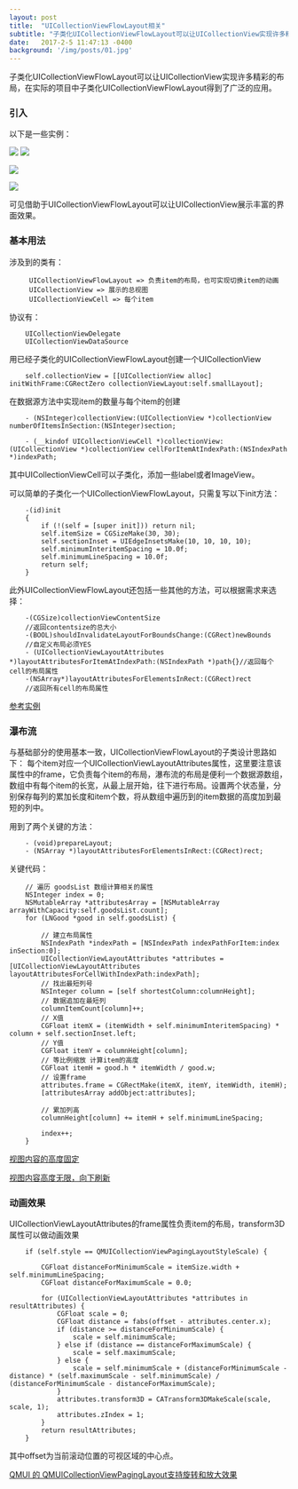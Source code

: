 ```yaml
---
layout: post
title:  "UICollectionViewFlowLayout相关"
subtitle: "子类化UICollectionViewFlowLayout可以让UICollectionView实现许多精彩的布局，在实际的项目中子类化UICollectionViewFlowLayout得到了广泛的应用。"
date:   2017-2-5 11:47:13 -0400
background: '/img/posts/01.jpg'
---
```


子类化UICollectionViewFlowLayout可以让UICollectionView实现许多精彩的布局，在实际的项目中子类化UICollectionViewFlowLayout得到了广泛的应用。
### 引入

以下是一些实例：

![](/Blogs/img1/1.png)
![](/Blogs/img1/2.png)

   ![](/Blogs/img1/demo.gif)

![](/Blogs/img1/demo1.gif)

可见借助于UICollectionViewFlowLayout可以让UICollectionView展示丰富的界面效果。

### 基本用法

涉及到的类有：

```
     UICollectionViewFlowLayout => 负责item的布局，也可实现切换item的动画
     UICollectionView => 展示的总视图
     UICollectionViewCell => 每个item
```

协议有：

```
    UICollectionViewDelegate
    UICollectionViewDataSource
```

用已经子类化的UICollectionViewFlowLayout创建一个UICollectionView

```
    self.collectionView = [[UICollectionView alloc] initWithFrame:CGRectZero collectionViewLayout:self.smallLayout];
```

在数据源方法中实现item的数量与每个item的创建

```
    - (NSInteger)collectionView:(UICollectionView *)collectionView numberOfItemsInSection:(NSInteger)section;

    - (__kindof UICollectionViewCell *)collectionView:(UICollectionView *)collectionView cellForItemAtIndexPath:(NSIndexPath *)indexPath;
```

其中UICollectionViewCell可以子类化，添加一些label或者ImageView。

可以简单的子类化一个UICollectionViewFlowLayout，只需复写以下init方法：

```
    -(id)init
    {
        if (!(self = [super init])) return nil;
        self.itemSize = CGSizeMake(30, 30);
        self.sectionInset = UIEdgeInsetsMake(10, 10, 10, 10);
        self.minimumInteritemSpacing = 10.0f;
        self.minimumLineSpacing = 10.0f;
        return self;
    }
```

此外UICollectionViewFlowLayout还包括一些其他的方法，可以根据需求来选择：

```
    -(CGSize)collectionViewContentSize
    //返回contentsize的总大小
    -(BOOL)shouldInvalidateLayoutForBoundsChange:(CGRect)newBounds
    //自定义布局必须YES
    - (UICollectionViewLayoutAttributes *)layoutAttributesForItemAtIndexPath:(NSIndexPath *)path{}//返回每个cell的布局属性
    -(NSArray*)layoutAttributesForElementsInRect:(CGRect)rect
    //返回所有cell的布局属性
```

[参考实例](https://github.com/ashfurrow/UICollectionViewFlowLayoutExample)

### 瀑布流

与基础部分的使用基本一致，UICollectionViewFlowLayout的子类设计思路如下：
每个item对应一个UICollectionViewLayoutAttributes属性，这里要注意该属性中的frame，它负责每个item的布局，瀑布流的布局是便利一个数据源数组，数组中有每个item的长宽，从最上层开始，往下进行布局。设置两个状态量，分别保存每列的累加长度和item个数，将从数组中遍历到的item数据的高度加到最短的列中。

用到了两个关键的方法：

```
    - (void)prepareLayout;
    - (NSArray *)layoutAttributesForElementsInRect:(CGRect)rect;
```

关键代码：

```
    // 遍历 goodsList 数组计算相关的属性
    NSInteger index = 0;
    NSMutableArray *attributesArray = [NSMutableArray arrayWithCapacity:self.goodsList.count];
    for (LNGood *good in self.goodsList) {

        // 建立布局属性
        NSIndexPath *indexPath = [NSIndexPath indexPathForItem:index inSection:0];
        UICollectionViewLayoutAttributes *attributes = [UICollectionViewLayoutAttributes layoutAttributesForCellWithIndexPath:indexPath];
        // 找出最短列号
        NSInteger column = [self shortestColumn:columnHeight];
        // 数据追加在最短列
        columnItemCount[column]++;
        // X值
        CGFloat itemX = (itemWidth + self.minimumInteritemSpacing) * column + self.sectionInset.left;
        // Y值
        CGFloat itemY = columnHeight[column];
        // 等比例缩放 计算item的高度
        CGFloat itemH = good.h * itemWidth / good.w;
        // 设置frame
        attributes.frame = CGRectMake(itemX, itemY, itemWidth, itemH);
        [attributesArray addObject:attributes];

        // 累加列高
        columnHeight[column] += itemH + self.minimumLineSpacing;

        index++;
    }
```

[视图内容的高度固定](https://github.com/zhouande/TLCollectionWaterfallFlow)

[视图内容高度无限，向下刷新](https://github.com/lengmolehongyan/WaterfallFlowDemo)

### 动画效果

UICollectionViewLayoutAttributes的frame属性负责item的布局，transform3D属性可以做动画效果

```
    if (self.style == QMUICollectionViewPagingLayoutStyleScale) {

        CGFloat distanceForMinimumScale = itemSize.width + self.minimumLineSpacing;
        CGFloat distanceForMaximumScale = 0.0;

        for (UICollectionViewLayoutAttributes *attributes in resultAttributes) {
            CGFloat scale = 0;
            CGFloat distance = fabs(offset - attributes.center.x);
            if (distance >= distanceForMinimumScale) {
                scale = self.minimumScale;
            } else if (distance == distanceForMaximumScale) {
                scale = self.maximumScale;
            } else {
                scale = self.minimumScale + (distanceForMinimumScale - distance) * (self.maximumScale - self.minimumScale) / (distanceForMinimumScale - distanceForMaximumScale);
            }
            attributes.transform3D = CATransform3DMakeScale(scale, scale, 1);
            attributes.zIndex = 1;
        }
        return resultAttributes;
    }
```

其中offset为当前滚动位置的可视区域的中心点。

[QMUI 的 QMUICollectionViewPagingLayout支持旋转和放大效果](https://github.com/QMUI/QMUIDemo_iOS/blob/master/QMUI/QMUIKit/UIKitExtensions/QMUICollectionViewPagingLayout.m)
